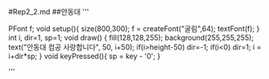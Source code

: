 #Rep2_2.md
##안동대 
'''

PFont f;
void setup(){
size(800,300);
f = createFont("굴림",64);
textFont(f);
}
int i, dir=1, sp=1;
void draw() {
 fill(128,128,255);
 background(255,255,255);
 text("안동대 컴공 사랑합니다", 50, i+50);
 if(i>height-50) dir=-1;
 if(i<0) dir=1;
 i = i+dir*sp;
}
void keyPressed(){
  sp = key - '0';
}

'''
